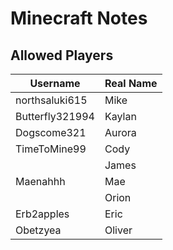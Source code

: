 # Minecraft Notes

## Allowed Players
| Username | Real Name |
| ---- | ---- |
| northsaluki615 | Mike |
| Butterfly321994 | Kaylan |
| Dogscome321 | Aurora |
| TimeToMine99 | Cody |
|  | James |
| Maenahhh | Mae |
|  | Orion |
| Erb2apples | Eric |
| Obetzyea | Oliver |
